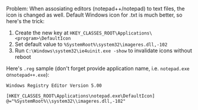 Problem:
When assosiating editors (notepad++/notepad) to text files, the icon is changed as well.
Default Windows icon for .txt is much better, so here's the trick:
1. Create the new key at `HKEY_CLASSES_ROOT\Applications\<program>\DefaultIcon`
2. Set default value to `%SystemRoot%\system32\imageres.dll,-102`
3. Run `C:\Windows\system32\ie4uinit.exe -show` to invalidate icons without reboot

Here's `.reg` sample (don't forget provide application name, i.e. `notepad.exe` or`notepad++.exe`):
```reg
Windows Registry Editor Version 5.00

[HKEY_CLASSES_ROOT\Applications\notepad.exe\DefaultIcon]
@="%SystemRoot%\\system32\\imageres.dll,-102"
```
